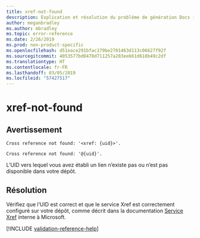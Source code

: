 ```yaml
---
title: xref-not-found
description: Explication et résolution du problème de génération Docs issue xref-not-found
author: meganbradley
ms.author: mbradley
ms.topic: error-reference
ms.date: 2/26/2019
ms.prod: non-product-specific
ms.openlocfilehash: d51eace291bfac179be2701463d113c06627f92f
ms.sourcegitcommit: 4053577bd0478d711257a283ee661d618b49c2df
ms.translationtype: HT
ms.contentlocale: fr-FR
ms.lasthandoff: 03/05/2019
ms.locfileid: "57427517"
---
```

# <a name="xref-not-found"></a>xref-not-found

## <a name="warning"></a>Avertissement

`Cross reference not found: '<xref: {uid}>'.`

`Cross reference not found: '@{uid}'.`

L’UID vers lequel vous avez établi un lien n’existe pas ou n’est pas disponible dans votre dépôt.

## <a name="resolution"></a>Résolution

Vérifiez que l’UID est correct et que le service Xref est correctement configuré sur votre dépôt, comme décrit dans la documentation [Service Xref](https://review.docs.microsoft.com/en-us/help/onboard/admin/xref-service?branch=master) interne à Microsoft.

<!--make sure to add this file to your includes folder and verify the path-->
[!INCLUDE [validation-reference-help](includes/validation-reference-help.md)]
